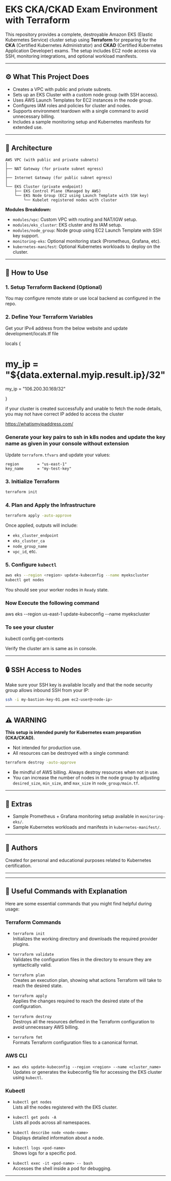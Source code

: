 
# EKS CKA/CKAD Exam Environment with Terraform

This repository provides a complete, destroyable Amazon EKS (Elastic Kubernetes Service) cluster setup using **Terraform** for preparing for the **CKA** (Certified Kubernetes Administrator) and **CKAD** (Certified Kubernetes Application Developer) exams. The setup includes EC2 node access via SSH, monitoring integrations, and optional workload manifests.

---

## ⚙️ What This Project Does

- Creates a VPC with public and private subnets.
- Sets up an EKS Cluster with a custom node group (with SSH access).
- Uses AWS Launch Templates for EC2 instances in the node group.
- Configures IAM roles and policies for cluster and nodes.
- Supports environment teardown with a single command to avoid unnecessary billing.
- Includes a sample monitoring setup and Kubernetes manifests for extended use.

---

## 📐 Architecture

```
AWS VPC (with public and private subnets)
│
├── NAT Gateway (for private subnet egress)
│
├── Internet Gateway (for public subnet egress)
│
└── EKS Cluster (private endpoint)
    ├── EKS Control Plane (Managed by AWS)
    └── EKS Node Group (EC2 using Launch Template with SSH key)
        └── Kubelet registered nodes with cluster
```

**Modules Breakdown:**

- `modules/vpc`: Custom VPC with routing and NAT/IGW setup.
- `modules/eks_cluster`: EKS cluster and its IAM setup.
- `modules/node_group`: Node group using EC2 Launch Template with SSH key support.
- `monitoring-eks`: Optional monitoring stack (Prometheus, Grafana, etc).
- `kubernetes-manifest`: Optional Kubernetes workloads to deploy on the cluster.

---

## 🚀 How to Use

### 1. Setup Terraform Backend (Optional)
You may configure remote state or use local backend as configured in the repo.

### 2. Define Your Terraform Variables

Get your IPv4 address from the below website and update development/locals.tf file

locals {
  # my_ip = "${data.external.myip.result.ip}/32"
  my_ip = "106.200.30.169/32"

}

if your cluster is created successfully and unable to fetch the node details, you may not have correct IP added to access the cluster

https://whatismyipaddress.com/

### Generate your key pairs to ssh in k8s nodes and update the key name as given in your console without extension

Update `terraform.tfvars` and update your values:

```hcl
region        = "us-east-1"
key_name      = "my-test-key"
```

### 3. Initialize Terraform

```bash
terraform init
```

### 4. Plan and Apply the Infrastructure

```bash
terraform apply -auto-approve
```

Once applied, outputs will include:
- `eks_cluster_endpoint`
- `eks_cluster_ca`
- `node_group_name`
- `vpc_id`, etc.

### 5. Configure `kubectl`

```bash
aws eks --region <region> update-kubeconfig --name myekscluster
kubectl get nodes
```

You should see your worker nodes in `Ready` state.


### Now Execute the following command

aws eks --region us-east-1 update-kubeconfig --name myekscluster

### To see your cluster

kubectl config get-contexts

Verify the cluster arn is same as in console.


---

## 🔒 SSH Access to Nodes

Make sure your SSH key is available locally and that the node security group allows inbound SSH from your IP:

```bash
ssh -i my-bastion-key-01.pem ec2-user@<node-ip>
```


---

## ⚠️ WARNING

**This setup is intended purely for Kubernetes exam preparation (CKA/CKAD).**

- Not intended for production use.
- All resources can be destroyed with a single command:

```bash
terraform destroy -auto-approve
```

- Be mindful of AWS billing. Always destroy resources when not in use.
- You can increase the number of nodes in the node group by adjusting `desired_size`, `min_size`, and `max_size` in `node_group/main.tf`.

---

## 🧩 Extras

- Sample Prometheus + Grafana monitoring setup available in `monitoring-eks/`.
- Sample Kubernetes workloads and manifests in `kubernetes-manifest/`.

---

## 📝 Authors

Created for personal and educational purposes related to Kubernetes certification.

---


---

## 🔧 Useful Commands with Explanation

Here are some essential commands that you might find helpful during usage:

### Terraform Commands

- `terraform init`  
  Initializes the working directory and downloads the required provider plugins.

- `terraform validate`  
  Validates the configuration files in the directory to ensure they are syntactically valid.

- `terraform plan`  
  Creates an execution plan, showing what actions Terraform will take to reach the desired state.

- `terraform apply`  
  Applies the changes required to reach the desired state of the configuration.

- `terraform destroy`  
  Destroys all the resources defined in the Terraform configuration to avoid unnecessary AWS billing.

- `terraform fmt`  
  Formats Terraform configuration files to a canonical format.

### AWS CLI

- `aws eks update-kubeconfig --region <region> --name <cluster_name>`  
  Updates or generates the kubeconfig file for accessing the EKS cluster using `kubectl`.

### Kubectl

- `kubectl get nodes`  
  Lists all the nodes registered with the EKS cluster.

- `kubectl get pods -A`  
  Lists all pods across all namespaces.

- `kubectl describe node <node-name>`  
  Displays detailed information about a node.

- `kubectl logs <pod-name>`  
  Shows logs for a specific pod.

- `kubectl exec -it <pod-name> -- bash`  
  Accesses the shell inside a pod for debugging.

---

